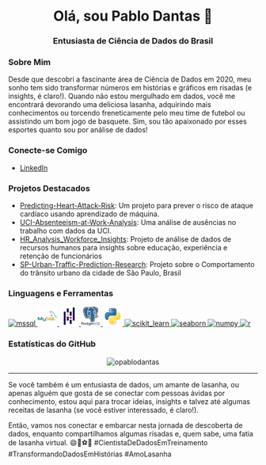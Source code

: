 <h1 align="center">Olá, sou Pablo Dantas 👋</h1>
<h3 align="center">Entusiasta de Ciência de Dados do Brasil</h3>


### Sobre Mim
Desde que descobri a fascinante área de Ciência de Dados em 2020, meu sonho tem sido transformar números em histórias e gráficos em risadas (e insights, é claro!). Quando não estou mergulhado em dados, você me encontrará devorando uma deliciosa lasanha, adquirindo mais conhecimentos ou torcendo freneticamente pelo meu time de futebol ou assistindo um bom jogo de basquete. Sim, sou tão apaixonado por esses esportes quanto sou por análise de dados!

### Conecte-se Comigo
- [LinkedIn](https://www.linkedin.com/in/pablodantasevangelista/)

### Projetos Destacados
- [Predicting-Heart-Attack-Risk](https://github.com/opablodantas/Predicting-Heart-Attack-Risk): Um projeto para prever o risco de ataque cardíaco usando aprendizado de máquina.
- [UCI-Absenteeism-at-Work-Analysis](https://github.com/opablodantas/UCI-Absenteeism-at-Work-Analysis): Uma análise de ausências no trabalho com dados da UCI.
- [HR_Analysis_Workforce_Insights](https://github.com/opablodantas/HR_Analysis_Workforce_Insights): Projeto de análise de dados de recursos humanos para insights sobre educação, experiência e retenção de funcionários
- [SP-Urban-Traffic-Prediction-Research](https://github.com/opablodantas/SP-Urban-Traffic-Prediction-Research): Projeto sobre o Comportamento do trânsito urbano da cidade de São Paulo, Brasil

### Linguagens e Ferramentas
<p align="left">
  <a href="https://www.microsoft.com/en-us/sql-server" target="_blank" rel="noreferrer"> <img src="https://www.svgrepo.com/show/303229/microsoft-sql-server-logo.svg" alt="mssql" width="40" height="40"/> </a>
  <a href="https://www.mysql.com/" target="_blank" rel="noreferrer"> <img src="https://raw.githubusercontent.com/devicons/devicon/master/icons/mysql/mysql-original-wordmark.svg" alt="mysql" width="40" height="40"/> </a>
  <a href="https://pandas.pydata.org/" target="_blank" rel="noreferrer"> <img src="https://raw.githubusercontent.com/devicons/devicon/2ae2a900d2f041da66e950e4d48052658d850630/icons/pandas/pandas-original.svg" alt="pandas" width="40" height="40"/> </a>
  <a href="https://www.postgresql.org" target="_blank" rel="noreferrer"> <img src="https://raw.githubusercontent.com/devicons/devicon/master/icons/postgresql/postgresql-original-wordmark.svg" alt="postgresql" width="40" height="40"/> </a>
  <a href="https://www.python.org" target="_blank" rel="noreferrer"> <img src="https://raw.githubusercontent.com/devicons/devicon/master/icons/python/python-original.svg" alt="python" width="40" height="40"/> </a>
  <a href="https://scikit-learn.org/" target="_blank" rel="noreferrer"> <img src="https://upload.wikimedia.org/wikipedia/commons/0/05/Scikit_learn_logo_small.svg" alt="scikit_learn" width="40" height="40"/> </a>
  <a href="https://seaborn.pydata.org/" target="_blank" rel="noreferrer"> <img src="https://seaborn.pydata.org/_images/logo-mark-lightbg.svg" alt="seaborn" width="40" height="40"/> </a>
  <a href= "https://numpy.org/" target = "_blank" rel="noreferrer"> <img src= "https://github.com/numpy/numpy/blob/main/branding/logo/logomark/numpylogoicon.png" alt="numpy" width="40" height="40"/> </a>
  <a href= "https://www.r-project.org/" target = "_blank" rel="noreferrer"> <img src= "https://www.r-project.org/logo/Rlogo.svg" alt="r" width="40" height="40"/> </a>
</p>

### Estatísticas do GitHub
<p align="center">
  <img align="center" src="https://github-readme-stats.vercel.app/api/top-langs?username=opablodantas&show_icons=true&locale=en&layout=compact" alt="opablodantas" />
</p>


---

Se você também é um entusiasta de dados, um amante de lasanha, ou apenas alguém que gosta de se conectar com pessoas ávidas por conhecimento, estou aqui para trocar ideias, insights e talvez até algumas receitas de lasanha (se você estiver interessado, é claro!).

Então, vamos nos conectar e embarcar nesta jornada de descoberta de dados, enquanto compartilhamos algumas risadas e, quem sabe, uma fatia de lasanha virtual. 😄🍕⚽🏀 #CientistaDeDadosEmTreinamento #TransformandoDadosEmHistórias #AmoLasanha

